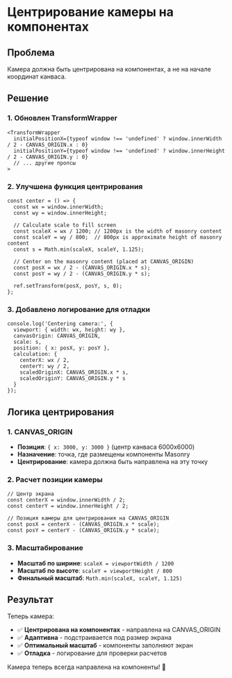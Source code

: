 # Центрирование камеры на компонентах

## Проблема
Камера должна быть центрирована на компонентах, а не на начале координат канваса.

## Решение

### 1. Обновлен TransformWrapper
```tsx
<TransformWrapper
  initialPositionX={typeof window !== 'undefined' ? window.innerWidth / 2 - CANVAS_ORIGIN.x : 0}
  initialPositionY={typeof window !== 'undefined' ? window.innerHeight / 2 - CANVAS_ORIGIN.y : 0}
  // ... другие пропсы
>
```

### 2. Улучшена функция центрирования
```tsx
const center = () => {
  const wx = window.innerWidth;
  const wy = window.innerHeight;

  // Calculate scale to fill screen
  const scaleX = wx / 1200; // 1200px is the width of masonry content
  const scaleY = wy / 800;  // 800px is approximate height of masonry content
  const s = Math.min(scaleX, scaleY, 1.125);

  // Center on the masonry content (placed at CANVAS_ORIGIN)
  const posX = wx / 2 - (CANVAS_ORIGIN.x * s);
  const posY = wy / 2 - (CANVAS_ORIGIN.y * s);

  ref.setTransform(posX, posY, s, 0);
};
```

### 3. Добавлено логирование для отладки
```tsx
console.log('Centering camera:', {
  viewport: { width: wx, height: wy },
  canvasOrigin: CANVAS_ORIGIN,
  scale: s,
  position: { x: posX, y: posY },
  calculation: {
    centerX: wx / 2,
    centerY: wy / 2,
    scaledOriginX: CANVAS_ORIGIN.x * s,
    scaledOriginY: CANVAS_ORIGIN.y * s
  }
});
```

## Логика центрирования

### 1. CANVAS_ORIGIN
- **Позиция**: `{ x: 3000, y: 3000 }` (центр канваса 6000x6000)
- **Назначение**: точка, где размещены компоненты Masonry
- **Центрирование**: камера должна быть направлена на эту точку

### 2. Расчет позиции камеры
```tsx
// Центр экрана
const centerX = window.innerWidth / 2;
const centerY = window.innerHeight / 2;

// Позиция камеры для центрирования на CANVAS_ORIGIN
const posX = centerX - (CANVAS_ORIGIN.x * scale);
const posY = centerY - (CANVAS_ORIGIN.y * scale);
```

### 3. Масштабирование
- **Масштаб по ширине**: `scaleX = viewportWidth / 1200`
- **Масштаб по высоте**: `scaleY = viewportHeight / 800`
- **Финальный масштаб**: `Math.min(scaleX, scaleY, 1.125)`

## Результат

Теперь камера:
- ✅ **Центрирована на компонентах** - направлена на CANVAS_ORIGIN
- ✅ **Адаптивна** - подстраивается под размер экрана
- ✅ **Оптимальный масштаб** - компоненты заполняют экран
- ✅ **Отладка** - логирование для проверки расчетов

Камера теперь всегда направлена на компоненты! 🎯
